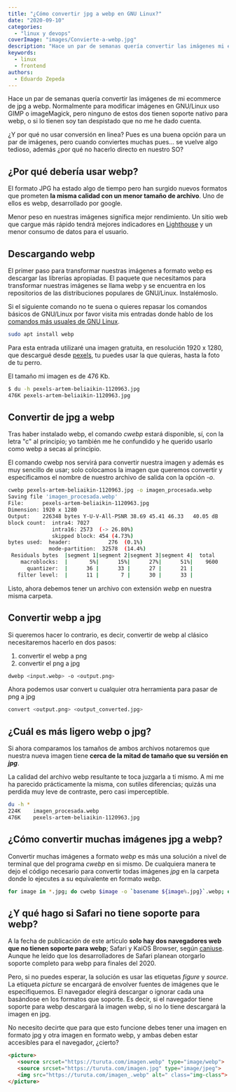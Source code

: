 ```yaml
---
title: "¿Cómo convertir jpg a webp en GNU Linux?"
date: "2020-09-10"
categories: 
  - "linux y devops"
coverImage: "images/Convierte-a-webp.jpg"
description: "Hace un par de semanas quería convertir las imágenes mi ecommerce de jpg a webp. Normalmente para modificar imágenes en GNU/Linux uso GIMP..."
keywords:
  - linux
  - frontend
authors:
  - Eduardo Zepeda
---
```


Hace un par de semanas quería convertir las imágenes de mi ecommerce de jpg a webp. Normalmente para modificar imágenes en GNU/Linux uso GIMP o imageMagick, pero ninguno de estos dos tienen soporte nativo para webp, o si lo tienen soy tan despistado que no me he dado cuenta.

¿Y por qué no usar conversión en linea? Pues es una buena opción para un par de imágenes, pero cuando conviertes muchas pues... se vuelve algo tedioso, además ¿por qué no hacerlo directo en nuestro SO?

## ¿Por qué debería usar webp?

El formato JPG ha estado algo de tiempo pero han surgido nuevos formatos que prometen **la misma calidad con un menor tamaño de archivo**. Uno de ellos es webp, desarrollado por google.

Menor peso en nuestras imágenes significa mejor rendimiento. Un sitio web que cargue más rápido tendrá mejores indicadores en [Lighthouse](https://web.dev/) y un menor consumo de datos para el usuario.

## Descargando webp

El primer paso para transformar nuestras imágenes a formato webp es descargar las librerías apropiadas. El paquete que necesitamos para transformar nuestras imágenes se llama webp y se encuentra en los repositorios de las distribuciones populares de GNU/Linux. Instalémoslo.

Si el siguiente comando no te suena o quieres repasar los comandos básicos de GNU/Linux por favor visita mis entradas donde hablo de los [comandos más usuales de GNU Linux](/es/comandos-de-linux-basicos-que-deberias-conocer/).
 
```bash
sudo apt install webp
```

Para esta entrada utilizaré una imagen gratuita, en resolución 1920 x 1280, que descargué desde [pexels](https://www.pexels.com/photo/tan-coconuts-placed-atop-brown-wooden-table-1120963/), tu puedes usar la que quieras, hasta la foto de tu perro.

El tamaño mi imagen es de 476 Kb.

```bash
$ du -h pexels-artem-beliaikin-1120963.jpg
476K pexels-artem-beliaikin-1120963.jpg
```

## Convertir de jpg a webp

Tras haber instalado webp, el comando _cwebp_ estará disponible, sí, con la letra "c" al principio; yo también me he confundido y he querido usarlo como webp a secas al principio.

El comando cwebp nos servirá para convertir nuestra imagen y además es muy sencillo de usar; solo colocamos la imagen que queremos convertir y especificamos el nombre de nuestro archivo de salida con la opción _-o_.

```bash
cwebp pexels-artem-beliaikin-1120963.jpg -o imagen_procesada.webp
Saving file 'imagen_procesada.webp'
File:      pexels-artem-beliaikin-1120963.jpg
Dimension: 1920 x 1280
Output:    226348 bytes Y-U-V-All-PSNR 38.69 45.41 46.33   40.05 dB
block count:  intra4: 7027
              intra16: 2573  (-> 26.80%)
              skipped block: 454 (4.73%)
bytes used:  header:            276  (0.1%)
             mode-partition:  32578  (14.4%)
 Residuals bytes  |segment 1|segment 2|segment 3|segment 4|  total
    macroblocks:  |       5%|      15%|      27%|      51%|    9600
      quantizer:  |      36 |      33 |      27 |      21 |
   filter level:  |      11 |       7 |      30 |      33 |
```

Listo, ahora debemos tener un archivo con extensión _webp_ en nuestra misma carpeta.

## Convertir webp a jpg

Si queremos hacer lo contrario, es decir, convertir de webp al clásico necesitaremos hacerlo en dos pasos:

1. convertir el webp a png
2. convertir el png a jpg

``` bash
dwebp <input.webp> -o <output.png>
```

Ahora podemos usar convert u cualquier otra herramienta para pasar de png a jpg

``` bash
convert <output.png> <output_converted.jpg>
```

## ¿Cuál es más ligero webp o jpg?

Si ahora comparamos los tamaños de ambos archivos notaremos que nuestra nueva imagen tiene **cerca de la mitad de tamaño que su versión en _jpg_**.

La calidad del archivo webp resultante te toca juzgarla a ti mismo. A mi me ha parecido prácticamente la misma, con sutiles diferencias; quizás una perdida muy leve de contraste, pero casi imperceptible.

```bash
du -h *
224K	imagen_procesada.webp
476K	pexels-artem-beliaikin-1120963.jpg
```

## ¿Cómo convertir muchas imágenes jpg a webp?

Convertir muchas imágenes a formato _webp_ es más una solución a nivel de terminal que del programa _cwebp_ en si mismo. De cualquiera manera te dejo el código necesario para convertir todas imágenes _jpg_ en la carpeta donde lo ejecutes a su equivalente en formato _webp_.

```bash
for image in *.jpg; do cwebp $image -o `basename ${image%.jpg}`.webp; done
```

## ¿Y qué hago si Safari no tiene soporte para webp?

A la fecha de publicación de este artículo **solo hay dos navegadores web que no tienen soporte para webp**; Safari y KaiOS Browser, según [caniuse](https://caniuse.com/#search=webp). Aunque he leído que los desarrolladores de Safari planean otorgarlo soporte completo para webp para finales del 2020.

Pero, si no puedes esperar, la solución es usar las etiquetas _figure_ y _source_. La etiqueta _picture_ se encargará de envolver fuentes de imágenes que le especifiquemos. El navegador elegirá descargar o ignorar cada una basándose en los formatos que soporte. Es decir, si el navegador tiene soporte para webp descargará la imagen webp, si no lo tiene descargará la imagen en jpg.

No necesito decirte que para que esto funcione debes tener una imagen en formato jpg y otra imagen en formato webp, y ambas deben estar accesibles para el navegador, ¿cierto?

```html
<picture>
   <source srcset="https://turuta.com/imagen.webp" type="image/webp"> 
   <source srcset="https://turuta.com/imagen.jpg" type="image/jpeg"> 
   <img src="https://turuta.com/imagen_.webp" alt=" class="img-class">
</picture>
```
